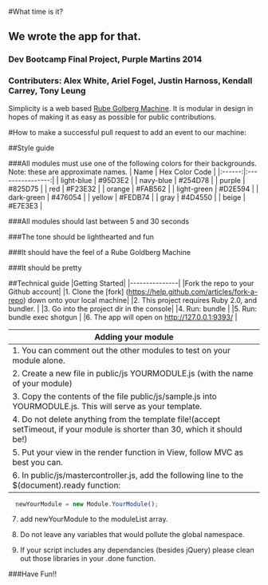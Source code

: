 #What time is it?
## We wrote the app for that.

### Dev Bootcamp Final Project, Purple Martins 2014

### Contributers: Alex White, Ariel Fogel, Justin Harnoss, Kendall Carrey, Tony Leung

Simplicity is a web based [Rube Golberg Machine](http://en.wikipedia.org/wiki/Rube_Goldberg_machine). It is modular in design in hopes of making it as easy as possible for public contributions.

#How to make a successful pull request to add an event to our machine:

##Style guide

###All modules must use one of the following colors for their backgrounds. Note: these are approximate names.
| Name | Hex Color Code |
|:------:|:----------------:|
| light-blue | #95D3E2 |
| navy-blue | #254D78 |
| purple | #825D75 |
| red | #F23E32 |
| orange | #FAB562 |
| light-green | #D2E594 |
| dark-green | #476054 |
| yellow | #FEDB74 |
| gray | #4D4550 |
| beige | #E7E3E3 |

###All modules should last between 5 and 30 seconds

###The tone should be lighthearted and fun

###It should have the feel of a Rube Goldberg Machine

###It should be pretty

##Technical guide
|Getting Started|
|---------------|
|Fork the repo to your Github account|
|1. Clone the [fork] (https://help.github.com/articles/fork-a-repo) down onto your local machine|
|2. This project requires Ruby 2.0, and bundler. |
|3. Go into the project dir in the console|
|4. Run: bundle |
|5. Run: bundle exec shotgun |
|6. The app will open on http://127.0.0.1:9393/ |

|Adding your module|
|------------------|
|1. You can comment out the other modules to test on your module alone. |
|2. Create a new file in public/js YOURMODULE.js (with the name of your module) |
|3. Copy the contents of the file public/js/sample.js into YOURMODULE.js. This will serve as your template. |
|4. Do not delete anything from the template file!(accept setTimeout, if your module is shorter than 30, which it should be!) |
|5. Put your view in the render function in View, follow MVC as best you can. |
|6. In public/js/mastercontroller.js, add the following line to the $(document).ready function:|

```javascript
  newYourModule = new Module.YourModule();
```

 7. add newYourModule to the moduleList array.

 8. Do not leave any variables that would pollute the global namespace.
 9. If your script includes any dependancies (besides jQuery) please clean out those libraries in your .done function.


###Have Fun!!






